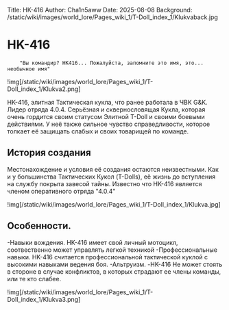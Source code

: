 Title: HK-416
Author: Cha1n5aww
Date: 2025-08-08
Background: /static/wiki/images/world_lore/Pages_wiki_1/T-Doll_index_1/Klukvaback.jpg

# HK-416
```
	"Вы командир? HK416... Пожалуйста, запомните это имя, это... необычное имя"
```
!img[/static/wiki/images/world_lore/Pages_wiki_1/T-Doll_index_1/Klukva2.png]

HK-416, элитная Тактическая кукла, что ранее работала в ЧВК G&K. Лидер отряда 4.0.4. Серьёзная и сквернословящая Кукла, которая очень гордится своим статусом Элитной T-Doll и своими боевыми действиями. У неё также сильное чувство справедливости, которое толкает её защищать слабых и своих товарищей по команде.
## История создания
Местонахождение и условия её создания остаются неизвестными. Как и у большинства Тактических Кукол (T-Dolls), её жизнь до вступления на службу покрыта завесой тайны. Известно что HK-416 является членом оперативного отряда "4.0.4"

!img[/static/wiki/images/world_lore/Pages_wiki_1/T-Doll_index_1/Klukva.jpg]

## Особенности.
-Навыки вождения. HK-416 имеет свой личный мотоцикл, соотвественно может управлять легкой техникой
-Профессиональные навыки. HK-416 считается профессиональной тактической куклой с высокими навыками ведения боя.
-Альтруизм. -HK-416 Не может стоять в стороне в случае конфликтов, в которых страдают ее члены команды, или те кто слабее.

!img[/static/wiki/images/world_lore/Pages_wiki_1/T-Doll_index_1/Klukva3.png]